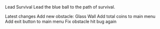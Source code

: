 Lead Survival
Lead the blue ball to the path of survival.

Latest changes
Add new obstacle: Glass Wall
Add total coins to main menu
Add exit button to main menu
Fix obstacle hit bug again
